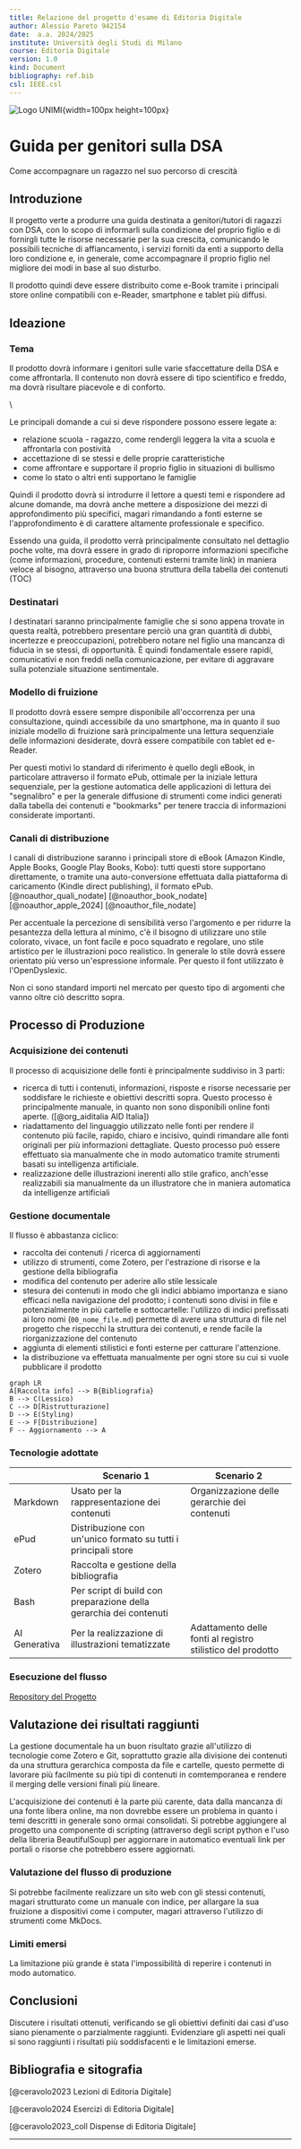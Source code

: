 ```yaml
---
title: Relazione del progetto d'esame di Editoria Digitale
author: Alessio Pareto 942154
date:  a.a. 2024/2025
institute: Università degli Studi di Milano
course: Editoria Digitale
version: 1.0
kind: Document
bibliography: ref.bib
csl: IEEE.csl
---
```


![Logo UNIMI](./logo/minerva.jpg){width=100px height=100px}

# Guida per genitori sulla DSA
Come accompagnare un ragazzo nel suo percorso di crescità

## Introduzione

Il progetto verte a produrre una guida destinata a genitori/tutori di ragazzi con DSA, con lo scopo di informarli sulla condizione
del proprio figlio e di fornirgli tutte le risorse necessarie per la sua crescita, comunicando le possibili tecniche di affiancamento,
i servizi forniti da enti a supporto della loro condizione e, in generale, come accompagnare il proprio figlio nel migliore dei modi in
base al suo disturbo.

Il prodotto quindi deve essere distribuito come e-Book tramite i principali store online compatibili con e-Reader, smartphone e tablet più
diffusi. 

## Ideazione

### Tema
Il prodotto dovrà informare i genitori sulle varie sfaccettature della DSA e come affrontarla. Il contenuto non dovrà essere di tipo
scientifico e freddo, ma dovrà risultare piacevole e di conforto.

\

Le principali domande a cui si deve rispondere possono essere legate a:

+ relazione scuola - ragazzo, come rendergli leggera la vita a scuola e affrontarla con postività
+ accettazione di se stessi e delle proprie caratteristiche
+ come affrontare e supportare il proprio figlio in situazioni di bullismo
+ come lo stato o altri enti supportano le famiglie

Quindi il prodotto dovrà si introdurre il lettore a questi temi e rispondere ad alcune domande, ma dovrà anche mettere a disposizione dei
mezzi di approfondimento più specifici, magari rimandando a fonti esterne se l'approfondimento è di carattere altamente professionale e
specifico.

Essendo una guida, il prodotto verrà principalmente consultato nel dettaglio poche volte, ma dovrà essere in grado di riproporre informazioni
specifiche (come informazioni, procedure, contenuti esterni tramite link) in maniera veloce al bisogno, attraverso una buona struttura
della tabella dei contenuti (TOC)

### Destinatari
I destinatari saranno principalmente famiglie che si sono appena trovate in questa realtà, potrebbero presentare perciò una gran quantità di
dubbi, incertezze e preoccupazioni, potrebbero notare nel figlio una mancanza di fiducia in se stessi, di opportunità.
È quindi fondamentale essere rapidi, comunicativi e non freddi nella comunicazione, per evitare di aggravare sulla potenziale situazione
sentimentale.

### Modello di fruizione
Il prodotto dovrà essere sempre disponibile all'occorrenza per una consultazione, quindi accessibile da uno smartphone, ma in quanto il suo iniziale modello di fruizione sarà principalmente una lettura sequenziale delle informazioni desiderate, dovrà essere compatibile con tablet
ed e-Reader.

Per questi motivi lo standard di riferimento è quello degli eBook, in particolare attraverso il formato ePub, ottimale per la iniziale lettura
sequenziale, per la gestione automatica delle applicazioni di lettura dei "segnalibro" e per la generale diffusione di strumenti come indici
generati dalla tabella dei contenuti e "bookmarks" per tenere traccia di informazioni considerate importanti.

### Canali di distribuzione
I canali di distribuzione saranno i principali store di eBook (Amazon Kindle, Apple Books, Google Play Books, Kobo): tutti questi store
supportano direttamente, o tramite una auto-conversione effettuata dalla piattaforma di caricamento (Kindle direct publishing), il formato
ePub. [@noauthor_quali_nodate] [@noauthor_book_nodate] [@noauthor_apple_2024] [@noauthor_file_nodate]

Per accentuale la percezione di sensibilità verso l'argomento e per ridurre la pesantezza della lettura al minimo, c'è il bisogno di utilizzare
uno stile colorato, vivace, un font facile e poco squadrato e regolare, uno stile artistico per le illustrazioni poco realistico. In generale
lo stile dovrà essere orientato più verso un'espressione informale. Per questo il font utilizzato è l'OpenDyslexic.

Non ci sono standard importi nel mercato per questo tipo di argomenti che vanno oltre ciò descritto sopra.

## Processo di Produzione

### Acquisizione dei contenuti
Il processo di acquisizione delle fonti è principalmente suddiviso in 3 parti:

+ ricerca di tutti i contenuti, informazioni, risposte e risorse necessarie per soddisfare le richieste e obiettivi descritti sopra.
  Questo processo è principalmente manuale, in quanto non sono disponibili online fonti aperte. ([@org_aiditalia AID Italia])
+ riadattamento del linguaggio utilizzato nelle fonti per rendere il contenuto più facile, rapido, chiaro e incisivo, quindi rimandare alle
  fonti originali per più informazioni dettagliate. Questo processo può essere effettuato sia manualmente che in modo automatico tramite
  strumenti basati su intelligenza artificiale.
+ realizzazione delle illustrazioni inerenti allo stile grafico, anch'esse realizzabili sia manualmente da un illustratore che in maniera
  automatica da intelligenze artificiali

### Gestione documentale
Il flusso è abbastanza ciclico:

+ raccolta dei contenuti / ricerca di aggiornamenti
+ utilizzo di strumenti, come Zotero, per l'estrazione di risorse e la gestione della bibliografia
+ modifica del contenuto per aderire allo stile lessicale
+ stesura dei contenuti in modo che gli indici abbiamo importanza e siano efficaci nella navigazione del prodotto; i contenuti sono divisi in
  file e potenzialmente in più cartelle e sottocartelle: l'utilizzo di indici prefissati ai loro nomi (`00_nome_file.md`) permette di avere
  una struttura di file nel progetto che rispecchi la struttura dei contenuti, e rende facile la riorganizzazione del contenuto
+ aggiunta di elementi stilistici e fonti esterne per catturare l'attenzione.
+ la distribuzione va effettuata manualmente per ogni store su cui si vuole pubblicare il prodotto

```mermaid
graph LR
A[Raccolta info] --> B{Bibliografia}
B --> C(Lessico)
C --> D[Ristrutturazione]
D --> E(Styling)
E --> F[Distribuzione]
F -- Aggiornamento --> A
```

### Tecnologie adottate

|                |Scenario 1                          |Scenario 2                   |
|----------------|------------------------------------|-----------------------------|
|Markdown |Usato per la rappresentazione dei contenuti |Organizzazione delle gerarchie dei contenuti |
|ePud |Distribuzione con un'unico formato su tutti i principali store | |
|Zotero |Raccolta e gestione della bibliografia | |
|Bash |Per script di build con preparazione della gerarchia dei contenuti | |
|AI Generativa |Per la realizzazione di illustrazioni tematizzate |Adattamento delle fonti al registro stilistico del prodotto |

### Esecuzione del flusso
[Repository del Progetto](https://github.com/nixpare/progetto-editoria-digitale)

## Valutazione dei risultati raggiunti
La gestione documentale ha un buon risultato grazie all'utilizzo di tecnologie come Zotero e Git, soprattutto grazie alla divisione dei contenuti
da una struttura gerarchica composta da file e cartelle, questo permette di lavorare più facilmente su più tipi di contenuti in comtemporanea e
rendere il merging delle versioni finali più lineare.

L'acquisizione dei contenuti è la parte più carente, data dalla mancanza di una fonte libera online, ma non dovrebbe essere un problema in quanto i temi descritti in generale sono ormai consolidati. Si potrebbe aggiungere al progetto una componente di scripting (attraverso degli script python e l'uso della libreria BeautifulSoup) per aggiornare in automatico eventuali link per portali o risorse che potrebbero essere aggiornati.

### Valutazione del flusso di produzione

Si potrebbe facilmente realizzare un sito web con gli stessi contenuti, magari strutturato come un manuale con indice, per allargare la sua
fruizione a dispositivi come i computer, magari attraverso l'utilizzo di strumenti come MkDocs.

### Limiti emersi

La limitazione più grande è stata l'impossibilità di reperire i contenuti in modo automatico.

## Conclusioni

Discutere i risultati ottenuti, verificando se gli obiettivi definiti dai casi d'uso siano pienamente o parzialmente raggiunti. Evidenziare gli aspetti nei quali si sono raggiunti i risultati più soddisfacenti e le limitazioni emerse.

## Bibliografia e sitografia

[@ceravolo2023 Lezioni di Editoria Digitale]

[@ceravolo2024 Esercizi di Editoria Digitale]

[@ceravolo2023_coll Dispense di Editoria Digitale]

---
